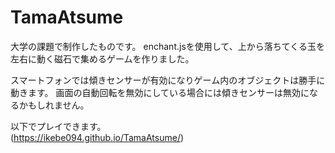 # TamaAtsume

大学の課題で制作したものです。
enchant.jsを使用して、上から落ちてくる玉を左右に動く磁石で集めるゲームを作りました。

スマートフォンでは傾きセンサーが有効になりゲーム内のオブジェクトは勝手に動きます。
画面の自動回転を無効にしている場合には傾きセンサーは無効になるかもしれません。

以下でプレイできます。  
(https://ikebe094.github.io/TamaAtsume/)
